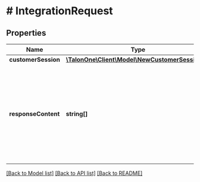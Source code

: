 # # IntegrationRequest

## Properties

Name | Type | Description | Notes
------------ | ------------- | ------------- | -------------
**customerSession** | [**\TalonOne\Client\Model\NewCustomerSessionV2**](NewCustomerSessionV2.md) |  | 
**responseContent** | **string[]** | Optional list of requested information to be present on the response related to the customer session update.  **Note:** &#x60;ruleFailureReasons&#x60; is always part of the response when the Application type is &#x60;sandbox&#x60;. | [optional] 

[[Back to Model list]](../../README.md#documentation-for-models) [[Back to API list]](../../README.md#documentation-for-api-endpoints) [[Back to README]](../../README.md)


